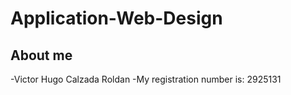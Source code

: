 # Application-Web-Design
## About me
-Victor Hugo Calzada Roldan
 -My registration number is: 2925131
